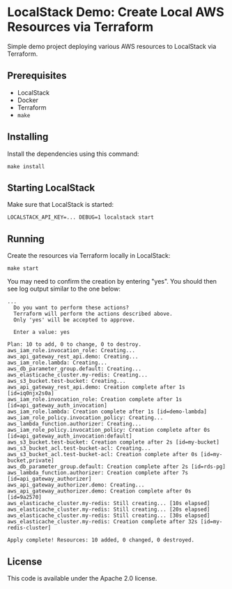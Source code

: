 # LocalStack Demo: Create Local AWS Resources via Terraform

Simple demo project deploying various AWS resources to LocalStack via Terraform.

## Prerequisites

* LocalStack
* Docker
* Terraform
* `make`

## Installing

Install the dependencies using this command:
```
make install
```

## Starting LocalStack

Make sure that LocalStack is started:
```
LOCALSTACK_API_KEY=... DEBUG=1 localstack start
```

## Running

Create the resources via Terraform locally in LocalStack:
```
make start
```

You may need to confirm the creation by entering "yes". You should then see log output similar to the one below:
```
...
  Do you want to perform these actions?
  Terraform will perform the actions described above.
  Only 'yes' will be accepted to approve.

  Enter a value: yes

Plan: 10 to add, 0 to change, 0 to destroy.
aws_iam_role.invocation_role: Creating...
aws_api_gateway_rest_api.demo: Creating...
aws_iam_role.lambda: Creating...
aws_db_parameter_group.default: Creating...
aws_elasticache_cluster.my-redis: Creating...
aws_s3_bucket.test-bucket: Creating...
aws_api_gateway_rest_api.demo: Creation complete after 1s [id=iq0njx2s0a]
aws_iam_role.invocation_role: Creation complete after 1s [id=api_gateway_auth_invocation]
aws_iam_role.lambda: Creation complete after 1s [id=demo-lambda]
aws_iam_role_policy.invocation_policy: Creating...
aws_lambda_function.authorizer: Creating...
aws_iam_role_policy.invocation_policy: Creation complete after 0s [id=api_gateway_auth_invocation:default]
aws_s3_bucket.test-bucket: Creation complete after 2s [id=my-bucket]
aws_s3_bucket_acl.test-bucket-acl: Creating...
aws_s3_bucket_acl.test-bucket-acl: Creation complete after 0s [id=my-bucket,private]
aws_db_parameter_group.default: Creation complete after 2s [id=rds-pg]
aws_lambda_function.authorizer: Creation complete after 7s [id=api_gateway_authorizer]
aws_api_gateway_authorizer.demo: Creating...
aws_api_gateway_authorizer.demo: Creation complete after 0s [id=9a2570]
aws_elasticache_cluster.my-redis: Still creating... [10s elapsed]
aws_elasticache_cluster.my-redis: Still creating... [20s elapsed]
aws_elasticache_cluster.my-redis: Still creating... [30s elapsed]
aws_elasticache_cluster.my-redis: Creation complete after 32s [id=my-redis-cluster]

Apply complete! Resources: 10 added, 0 changed, 0 destroyed.
```

## License

This code is available under the Apache 2.0 license.
